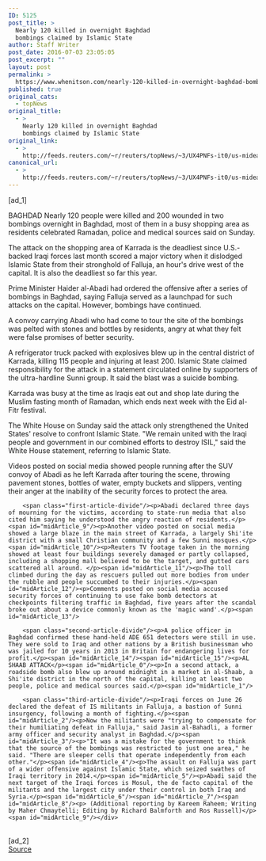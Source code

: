 ```yaml
---
ID: 5125
post_title: >
  Nearly 120 killed in overnight Baghdad
  bombings claimed by Islamic State
author: Staff Writer
post_date: 2016-07-03 23:05:05
post_excerpt: ""
layout: post
permalink: >
  https://www.whenitson.com/nearly-120-killed-in-overnight-baghdad-bombings-claimed-by-islamic-state/
published: true
original_cats:
  - topNews
original_title:
  - >
    Nearly 120 killed in overnight Baghdad
    bombings claimed by Islamic State
original_link:
  - >
    http://feeds.reuters.com/~r/reuters/topNews/~3/UX4PNFs-it0/us-mideast-crisis-iraq-blast-idUSKCN0ZJ017
canonical_url:
  - >
    http://feeds.reuters.com/~r/reuters/topNews/~3/UX4PNFs-it0/us-mideast-crisis-iraq-blast-idUSKCN0ZJ017
---
```

 [ad_1]
<br><div id="articleText">
<span id="midArticle_start"/>

<span id="midArticle_0"/><span class="focusParagraph" readability="6"><p><span class="articleLocation">BAGHDAD</span> Nearly 120 people were killed and 200 wounded in two bombings overnight in Baghdad, most of them in a busy shopping area as residents celebrated Ramadan, police and medical sources said on Sunday.</p></span><span id="midArticle_1"/><p>The attack on the shopping area of Karrada is the deadliest since U.S.-backed Iraqi forces last month scored a major victory when it dislodged Islamic State from their stronghold of Falluja, an hour's drive west of the capital. It is also the deadliest so far this year.</p><span id="midArticle_2"/><p>Prime Minister Haider al-Abadi had ordered the offensive after a series of bombings in Baghdad, saying Falluja served as a launchpad for such attacks on the capital. However, bombings have continued.  </p><span id="midArticle_3"/><p>A convoy carrying Abadi who had come to tour the site of the bombings was pelted with stones and bottles by residents, angry at what they felt were false promises of better security.     </p><span id="midArticle_4"/><p>A refrigerator truck packed with explosives blew up in the central district of Karrada, killing 115 people and injuring at least 200. Islamic State claimed responsibility for the attack in a statement circulated online by supporters of the ultra-hardline Sunni group. It said the blast was a suicide bombing.</p><span id="midArticle_5"/><p>Karrada was busy at the time as Iraqis eat out and shop late during the Muslim fasting month of Ramadan, which ends next week with the Eid al-Fitr festival.</p><span id="midArticle_6"/><p>The White House on Sunday said the attack only strengthened the United States' resolve to confront Islamic State. "We remain united with the Iraqi people and government in our combined efforts to destroy ISIL," said the White House statement, referring to Islamic State. </p><span id="midArticle_7"/><p>Videos posted on social media showed people running after the SUV convoy of Abadi as he left Karrada after touring the scene, throwing pavement stones, bottles of water, empty buckets and slippers, venting their anger at the inability of the security forces to protect the area.</p><span id="midArticle_8"/>
        
        <span class="first-article-divide"/><p>Abadi declared three days of mourning for the victims, according to state-run media that also cited him saying he understood the angry reaction of residents.</p><span id="midArticle_9"/><p>Another video posted on social media showed a large blaze in the main street of Karrada, a largely Shi'ite district with a small Christian community and a few Sunni mosques.</p><span id="midArticle_10"/><p>Reuters TV footage taken in the morning showed at least four buildings severely damaged or partly collapsed, including a shopping mall believed to be the target, and gutted cars scattered all around. </p><span id="midArticle_11"/><p>The toll climbed during the day as rescuers pulled out more bodies from under the rubble and people succumbed to their injuries.</p><span id="midArticle_12"/><p>Comments posted on social media accused security forces of continuing to use fake bomb detectors at checkpoints filtering traffic in Baghdad, five years after the scandal broke out about a device commonly known as the 'magic wand'.</p><span id="midArticle_13"/>
        
        <span class="second-article-divide"/><p>A police officer in Baghdad confirmed these hand-held ADE 651 detectors were still in use. They were sold to Iraq and other nations by a British businessman who was jailed for 10 years in 2013 in Britain for endangering lives for profit.</p><span id="midArticle_14"/><span id="midArticle_15"/><p>AL SHAAB ATTACK</p><span id="midArticle_0"/><p>In a second attack, a roadside bomb also blew up around midnight in a market in al-Shaab, a Shi'ite district in the north of the capital, killing at least two people, police and medical sources said.</p><span id="midArticle_1"/>
        
        <span class="third-article-divide"/><p>Iraqi forces on June 26 declared the defeat of IS militants in Falluja, a bastion of Sunni insurgency, following a month of fighting.</p><span id="midArticle_2"/><p>Now the militants were "trying to compensate for their humiliating defeat in Falluja," said Jasim al-Bahadli, a former army officer and security analyst in Baghdad.</p><span id="midArticle_3"/><p>"It was a mistake for the government to think that the source of the bombings was restricted to just one area," he said. "There are sleeper cells that operate independently from each other."</p><span id="midArticle_4"/><p>The assault on Falluja was part of a wider offensive against Islamic State, which seized swathes of Iraqi territory in 2014.</p><span id="midArticle_5"/><p>Abadi said the next target of the Iraqi forces is Mosul, the de facto capital of the militants and the largest city under their control in both Iraq and Syria.</p><span id="midArticle_6"/><span id="midArticle_7"/><span id="midArticle_8"/><p> (Additional reporting by Kareem Raheem; Writing by Maher Chmaytelli; Editing by Richard Balmforth and Ros Russell)</p><span id="midArticle_9"/></div>
<br>[ad_2]
<br><a href="http://feeds.reuters.com/~r/reuters/topNews/~3/UX4PNFs-it0/us-mideast-crisis-iraq-blast-idUSKCN0ZJ017">Source </a>
